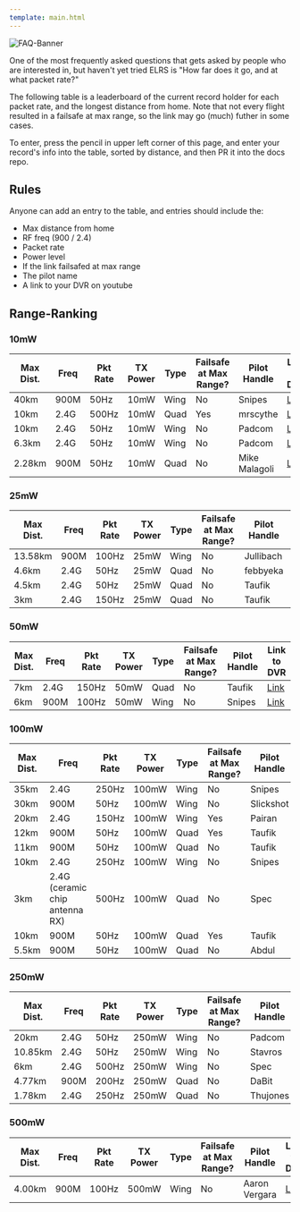 ```yaml
---
template: main.html
---
```


![FAQ-Banner](https://raw.githubusercontent.com/ExpressLRS/ExpressLRS-hardware/master/img/community.png)

One of the most frequently asked questions that gets asked by people who are interested in, but haven't yet tried ELRS is "How far does it go, and at what packet rate?"

The following table is a leaderboard of the current record holder for each packet rate, and the longest distance from home. Note that not every flight resulted in a failsafe at max range, so the link may go (much) futher in some cases.

To enter, press the pencil in upper left corner of this page, and enter your record's info into the table, sorted by distance, and then PR it into the docs repo.

## Rules
Anyone can add an entry to the table, and entries should include the:

- Max distance from home
- RF freq (900 / 2.4)
- Packet rate
- Power level
- If the link failsafed at max range
- The pilot name
- A link to your DVR on youtube

## Range-Ranking

### 10mW
| Max Dist. | Freq | Pkt Rate | TX Power | Type | Failsafe at Max Range? | Pilot Handle | Link to DVR |
| ---- | -------- | -------- | --------- | --------- | ---------------------- | ------------ | ----------- |
| 40km | 900M | 50Hz | 10mW | Wing | No | Snipes | [Link](https://www.youtube.com/watch?v=0QWN9qWoSYY) |
| 10km | 2.4G | 500Hz | 10mW | Quad | Yes | mrscythe | [Link](https://youtu.be/IpiPEZrCGtg) |
| 10km | 2.4G | 50Hz | 10mW |  Wing| No | Padcom | [Link](https://www.youtube.com/watch?v=8Xm_bNlywQA) |
| 6.3km| 2.4G | 50Hz | 10mW | Wing |  No | Padcom | [Link](https://www.youtube.com/watch?v=xS_HYcZSkyI) |
| 2.28km | 900M | 50Hz | 10mW | Quad | No | Mike Malagoli | [Link](https://www.youtube.com/watch?v=qi4OygUAZxA&t=75s) |

### 25mW
| Max Dist. | Freq | Pkt Rate | TX Power | Type | Failsafe at Max Range? | Pilot Handle | Link to DVR |
| ---- | -------- | -------- | --------- | --------- | ---------------------- | ------------ | ----------- |
| 13.58km | 900M | 100Hz | 25mW | Wing | No | Jullibach | [Link](https://youtu.be/_Mli6QL5Raw) |
| 4.6km | 2.4G | 50Hz | 25mW | Quad | No | febbyeka | [Link](https://www.youtube.com/watch?v=jtiu6GdsKhA) |
| 4.5km | 2.4G | 50Hz | 25mW | Quad | No | Taufik | [Link](https://youtu.be/j2MqtfiM7eo) |
| 3km | 2.4G | 150Hz | 25mW | Quad | No | Taufik | [Link](https://www.youtube.com/watch?v=vG_hxHndXdI&ab_channel=CauSiang) |

### 50mW
| Max Dist. | Freq | Pkt Rate | TX Power | Type | Failsafe at Max Range? | Pilot Handle | Link to DVR |
| ---- | -------- | -------- | --------- | --------- | ---------------------- | ------------ | ----------- |
| 7km | 2.4G | 150Hz | 50mW | Quad | No | Taufik | [Link](https://youtu.be/bUlUGCup48I) |
| 6km | 900M | 100Hz | 50mW | Wing | No | Snipes | [Link](https://youtu.be/kN89mINbmQc?t=58) |

### 100mW
| Max Dist. | Freq | Pkt Rate | TX Power | Type | Failsafe at Max Range? | Pilot Handle | Link to DVR |
| ---- | -------- | -------- | --------- | --------- | ---------------------- | ------------ | ----------- |
| 35km | 2.4G | 250Hz | 100mW | Wing | No | Snipes | [Link](https://youtu.be/dBmTRhgVcyY) |
| 30km | 900M | 50Hz | 100mW | Wing | No | Slickshot | [Link](https://www.youtube.com/watch?v=PpJuhhFvYpM&t) |
| 20km | 2.4G | 150Hz | 100mW | Wing | Yes | Pairan | [Link](https://youtu.be/B9-AItJ9WS0) |
| 12km | 900M | 50Hz | 100mW | Quad | Yes | Taufik | [Link](https://www.youtube.com/watch?v=dlpwG76BGs8&ab_channel=CauSiang) |
| 11km | 900M | 50Hz | 100mW | Quad | No | Taufik | [Link](https://youtu.be/ySBvXENS33s) |
| 10km | 2.4G | 250Hz | 100mW | Wing | No | Snipes | [Link](https://youtu.be/dJYfWLtXVg8) |
| 3km | 2.4G (ceramic chip antenna RX) | 500Hz | 100mW | Quad | No | Spec | [Link](https://www.youtube.com/watch?v=kfa6ugX46n8) |
| 10km | 900M | 50Hz | 100mW | Quad | Yes | Taufik | [Link](https://youtu.be/Pi2j17T2dSk) |
| 5.5km | 900M | 50Hz | 100mW | Quad | No | Abdul | [Link](https://youtu.be/onFqZNVJiFQ) |

### 250mW
| Max Dist. | Freq | Pkt Rate | TX Power | Type | Failsafe at Max Range? | Pilot Handle | Link to DVR |
| ---- | -------- | -------- | --------- | --------- | ---------------------- | ------------ | ----------- |
| 20km | 2.4G | 50Hz | 250mW | Wing | No | Padcom | [Link](https://www.youtube.com/watch?v=Fu0fHgSrOqw) |
| 10.85km | 2.4G | 50Hz | 250mW | Wing | No | Stavros | [Link](https://youtu.be/tZvrAGST8tQ) |
| 6km | 2.4G | 500Hz | 250mW | Wing | No | Spec | [Link](https://www.youtube.com/watch?v=bVJaiqJq8gY) |
| 4.77km | 900M | 200Hz | 250mW | Quad | No | DaBit | [Link](https://www.youtube.com/watch?v=k0lY0XwB6Ko) |
| 1.78km | 2.4G | 250Hz | 250mW | Quad | No | Thujones | [Link](https://www.youtube.com/watch?v=jhWQvomcCLU) |

### 500mW
| Max Dist. | Freq | Pkt Rate | TX Power | Type | Failsafe at Max Range? | Pilot Handle | Link to DVR |
| ---- | -------- | -------- | --------- | --------- | ---------------------- | ------------ | ----------- |
| 4.00km | 900M | 100Hz | 500mW | Wing | No | Aaron Vergara | [Link](https://www.youtube.com/watch?v=o_DbErp85cQ) |
